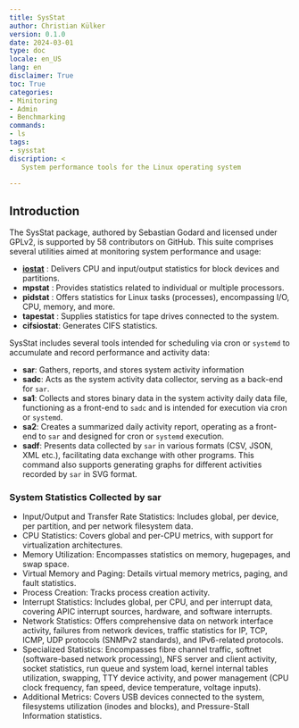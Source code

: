 ```yaml
---
title: SysStat
author: Christian Külker
version: 0.1.0
date: 2024-03-01
type: doc
locale: en_US
lang: en
disclaimer: True
toc: True
categories:
- Minitoring
- Admin
- Benchmarking
commands:
- ls
tags:
- sysstat
discription: <
   System performance tools for the Linux operating system

---
```


## Introduction

The SysStat package, authored by Sebastian Godard and licensed under GPLv2, is
supported by 58 contributors on GitHub. This suite comprises several utilities
aimed at monitoring system performance and usage:

- [__iostat__]  : Delivers CPU and input/output statistics for block devices
                  and partitions.
- __mpstat__    : Provides statistics related to individual or multiple
                  processors.
- __pidstat__   : Offers statistics for Linux tasks (processes), encompassing
                  I/O, CPU, memory, and more.
- __tapestat__  : Supplies statistics for tape drives connected to the system.
- __cifsiostat__: Generates CIFS statistics.

[__iostat__]: iostat.md

SysStat includes several tools intended for scheduling via cron or `systemd` to
accumulate and record performance and activity data:

- __sar__:   Gathers, reports, and stores system activity information
- __sadc__:  Acts as the system activity data collector, serving as a back-end
             for `sar`.
- __sa1__:   Collects and stores binary data in the system activity daily data
             file, functioning as a front-end to `sadc` and is intended for
             execution via cron or `systemd`.
- __sa2__:   Creates a summarized daily activity report, operating as a
             front-end to `sar` and designed for cron or `systemd` execution.
- __sadf__:  Presents data collected by `sar` in various formats (CSV, JSON,
             XML etc.), facilitating data exchange with other programs.
             This command also supports generating graphs for different
             activities recorded by `sar` in SVG format.

### System Statistics Collected by sar

- Input/Output and Transfer Rate Statistics: Includes global, per device, per
  partition, and per network filesystem data.
- CPU Statistics: Covers global and per-CPU metrics, with support for
  virtualization architectures.
- Memory Utilization: Encompasses statistics on memory, hugepages, and swap
  space.
- Virtual Memory and Paging: Details virtual memory metrics, paging, and fault
  statistics.
- Process Creation: Tracks process creation activity.
- Interrupt Statistics: Includes global, per CPU, and per interrupt data,
  covering APIC interrupt sources, hardware, and software interrupts.
- Network Statistics: Offers comprehensive data on network interface activity,
  failures from network devices, traffic statistics for IP, TCP, ICMP, UDP
  protocols (SNMPv2 standards), and IPv6-related protocols.
- Specialized Statistics: Encompasses fibre channel traffic, softnet
  (software-based network processing), NFS server and client activity, socket
  statistics, run queue and system load, kernel internal tables utilization,
  swapping, TTY device activity, and power management (CPU clock frequency, fan
  speed, device temperature, voltage inputs).
- Additional Metrics: Covers USB devices connected to the system, filesystems
  utilization (inodes and blocks), and Pressure-Stall Information statistics.

